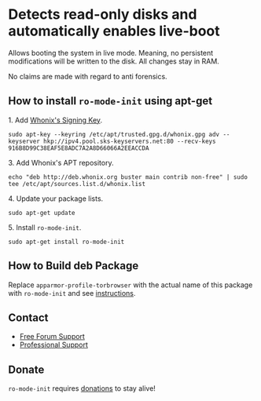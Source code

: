 # Detects read-only disks and automatically enables live-boot #

Allows booting the system in live mode. Meaning, no persistent modifications
will be written to the disk. All changes stay in RAM.

No claims are made with regard to anti forensics.
## How to install `ro-mode-init` using apt-get ##

1\. Add [Whonix's Signing Key](https://www.whonix.org/wiki/Whonix_Signing_Key).

```
sudo apt-key --keyring /etc/apt/trusted.gpg.d/whonix.gpg adv --keyserver hkp://ipv4.pool.sks-keyservers.net:80 --recv-keys 916B8D99C38EAF5E8ADC7A2A8D66066A2EEACCDA
```

3\. Add Whonix's APT repository.

```
echo "deb http://deb.whonix.org buster main contrib non-free" | sudo tee /etc/apt/sources.list.d/whonix.list
```

4\. Update your package lists.

```
sudo apt-get update
```

5\. Install `ro-mode-init`.

```
sudo apt-get install ro-mode-init
```

## How to Build deb Package ##

Replace `apparmor-profile-torbrowser` with the actual name of this package with `ro-mode-init` and see [instructions](https://www.whonix.org/wiki/Dev/Build_Documentation/apparmor-profile-torbrowser).

## Contact ##

* [Free Forum Support](https://forums.whonix.org)
* [Professional Support](https://www.whonix.org/wiki/Professional_Support)

## Donate ##

`ro-mode-init` requires [donations](https://www.whonix.org/wiki/Donate) to stay alive!
